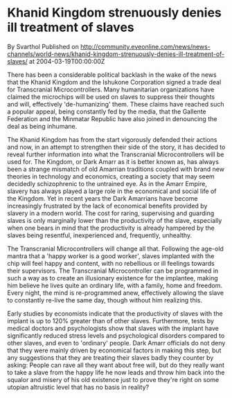 # Khanid Kingdom strenuously denies ill treatment of slaves
By Svarthol
Published on http://community.eveonline.com/news/news-channels/world-news/khanid-kingdom-strenuously-denies-ill-treatment-of-slaves/ at 2004-03-19T00:00:00Z

There has been a considerable political backlash in the wake of the news that the Khanid Kingdom and the Ishukone Corporation signed a trade deal for Transcranial Microcontrollers. Many humanitarian organizations have claimed the microchips will be used on slaves to suppress their thoughts and will, effectively 'de-humanizing' them. These claims have reached such a popular appeal, being constantly fed by the media, that the Gallente Federation and the Minmatar Republic have also joined in denouncing the deal as being inhumane.  
  
 The Khanid Kingdom has from the start vigorously defended their actions and now, in an attempt to strengthen their side of the story, it has decided to reveal further information into what the Transcranial Microcontrollers will be used for. The Kingdom, or Dark Amarr as it is better known as, has always been a strange mismatch of old Amarrian traditions coupled with brand new theories in technology and economics, creating a society that may seem decidedly schizophrenic to the untrained eye. As in the Amarr Empire, slavery has always played a large role in the economical and social life of the Kingdom. Yet in recent years the Dark Amarrians have become increasingly frustrated by the lack of economical benefits provided by slavery in a modern world. The cost for raring, supervising and guarding slaves is only marginally lower than the productivity of the slave, especially when one bears in mind that the productivity is already hampered by the slaves being resentful, inexperienced and, frequently, unhealthy.  
  
 The Transcranial Microcontrollers will change all that. Following the age-old mantra that a 'happy worker is a good worker', slaves implanted with the chip will feel happy and content, with no rebellious or ill feelings towards their supervisors. The Transcranial Microcontroller can be programmed in such a way as to create an illusionary existence for the implantee, making him believe he lives quite an ordinary life, with a family, home and freedom. Every night, the mind is re-programmed anew, effectively allowing the slave to constantly re-live the same day, though without him realizing this.  
  
 Early studies by economists indicate that the productivity of slaves with the implant is up to 120% greater than of other slaves. Furthermore, tests by medical doctors and psychologists show that slaves with the implant have significantly reduced stress levels and psychological disorders compared to other slaves, and even to 'ordinary' people. Dark Amarr officials do not deny that they were mainly driven by economical factors in making this step, but any suggestions that they are treating their slaves badly they counter by asking: People can rave all they want about free will, but do they really want to take a slave from the happy life he now leads and throw him back into the squalor and misery of his old existence just to prove they're right on some utopian altruistic level that has no basis in reality?

